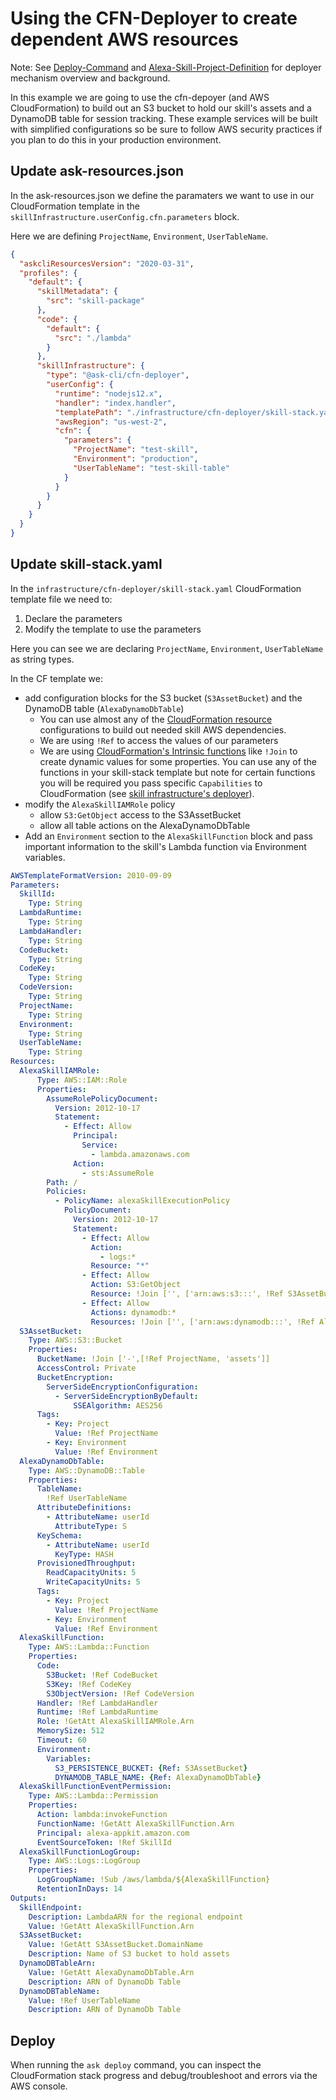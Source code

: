 # Using the CFN-Deployer to create dependent AWS resources

Note: See [Deploy-Command](./Deploy-Command.md) and [Alexa-Skill-Project-Definition](./Alexa-Skill-Project-Definition.md) for deployer mechanism overview and background.

In this example we are going to use the cfn-depoyer (and AWS CloudFormation) to build out an S3 bucket to hold our skill's assets and a DynamoDB table for session tracking. These example services will be built with simplified configurations so be sure to follow AWS security practices if you plan to do this in your production environment.

## Update ask-resources.json

In the ask-resources.json we define the paramaters we want to use in our CloudFormation template in the `skillInfrastructure.userConfig.cfn.parameters` block.

Here we are defining `ProjectName`, `Environment`, `UserTableName`.

```json
{
  "askcliResourcesVersion": "2020-03-31",
  "profiles": {
    "default": {
      "skillMetadata": {
        "src": "skill-package"
      },
      "code": {
        "default": {
          "src": "./lambda"
        }
      },
      "skillInfrastructure": {
        "type": "@ask-cli/cfn-deployer",
        "userConfig": {
          "runtime": "nodejs12.x",
          "handler": "index.handler",
          "templatePath": "./infrastructure/cfn-deployer/skill-stack.yaml",
          "awsRegion": "us-west-2",
          "cfn": {
            "parameters": {
              "ProjectName": "test-skill",
              "Environment": "production",
              "UserTableName": "test-skill-table"
            }
          }
        }
      }
    }
  }
}
```

## Update skill-stack.yaml

In the `infrastructure/cfn-deployer/skill-stack.yaml` CloudFormation template file we need to:

1. Declare the parameters
2. Modify the template to use the parameters

Here you can see we are declaring `ProjectName`, `Environment`, `UserTableName` as string types.

In the CF template we:

- add configuration blocks for the S3 bucket (`S3AssetBucket`) and the DynamoDB table (`AlexaDynamoDbTable`)
  - You can use almost any of the [CloudFormation resource](https://docs.aws.amazon.com/AWSCloudFormation/latest/UserGuide/aws-template-resource-type-ref.html) configurations to build out needed skill AWS dependencies.
  - We are using `!Ref` to access the values of our parameters
  - We are using [CloudFormation's Intrinsic functions](https://docs.aws.amazon.com/AWSCloudFormation/latest/UserGuide/intrinsic-function-reference-join.html) like `!Join` to create dynamic values for some properties. You can use any of the functions in your skill-stack template but note for certain functions you will be required you pass specific `Capabilities` to CloudFormation (see [skill infrastructure's deployer](./Deploy-Command.md#Deployer)).
- modify the `AlexaSkillIAMRole` policy
  - allow `S3:GetObject` access to the S3AssetBucket
  - allow all table actions on the AlexaDynamoDbTable
- Add an `Environment` section to the `AlexaSkillFunction` block and pass important information to the skill's Lambda function via Environment variables.

```yaml
AWSTemplateFormatVersion: 2010-09-09
Parameters:
  SkillId:
    Type: String
  LambdaRuntime:
    Type: String
  LambdaHandler:
    Type: String
  CodeBucket:
    Type: String
  CodeKey:
    Type: String
  CodeVersion:
    Type: String
  ProjectName:
    Type: String
  Environment:
    Type: String
  UserTableName:
    Type: String
Resources:
  AlexaSkillIAMRole:
      Type: AWS::IAM::Role
      Properties:
        AssumeRolePolicyDocument:
          Version: 2012-10-17
          Statement:
            - Effect: Allow
              Principal:
                Service:
                  - lambda.amazonaws.com
              Action:
                - sts:AssumeRole
        Path: /
        Policies:
          - PolicyName: alexaSkillExecutionPolicy
            PolicyDocument:
              Version: 2012-10-17
              Statement:
                - Effect: Allow
                  Action:
                    - logs:*
                  Resource: "*"
                - Effect: Allow
                  Action: S3:GetObject
                  Resource: !Join ['', ['arn:aws:s3:::', !Ref S3AssetBucket]]
                - Effect: Allow
                  Actions: dynamodb:*
                  Resources: !Join ['', ['arn:aws:dynamodb:::', !Ref AlexaDynamoDbTable]]
  S3AssetBucket:
    Type: AWS::S3::Bucket
    Properties:
      BucketName: !Join ['-',[!Ref ProjectName, 'assets']]
      AccessControl: Private
      BucketEncryption:
        ServerSideEncryptionConfiguration:
          - ServerSideEncryptionByDefault:
              SSEAlgorithm: AES256
      Tags:
        - Key: Project
          Value: !Ref ProjectName
        - Key: Environment
          Value: !Ref Environment
  AlexaDynamoDbTable:
    Type: AWS::DynamoDB::Table
    Properties:
      TableName:
        !Ref UserTableName
      AttributeDefinitions:
        - AttributeName: userId
          AttributeType: S
      KeySchema:
        - AttributeName: userId
          KeyType: HASH
      ProvisionedThroughput:
        ReadCapacityUnits: 5
        WriteCapacityUnits: 5
      Tags:
        - Key: Project
          Value: !Ref ProjectName
        - Key: Environment
          Value: !Ref Environment
  AlexaSkillFunction:
    Type: AWS::Lambda::Function
    Properties:
      Code:
        S3Bucket: !Ref CodeBucket
        S3Key: !Ref CodeKey
        S3ObjectVersion: !Ref CodeVersion
      Handler: !Ref LambdaHandler
      Runtime: !Ref LambdaRuntime
      Role: !GetAtt AlexaSkillIAMRole.Arn
      MemorySize: 512
      Timeout: 60
      Environment:
        Variables:
          S3_PERSISTENCE_BUCKET: {Ref: S3AssetBucket}
          DYNAMODB_TABLE_NAME: {Ref: AlexaDynamoDbTable}
  AlexaSkillFunctionEventPermission:
    Type: AWS::Lambda::Permission
    Properties:
      Action: lambda:invokeFunction
      FunctionName: !GetAtt AlexaSkillFunction.Arn
      Principal: alexa-appkit.amazon.com
      EventSourceToken: !Ref SkillId
  AlexaSkillFunctionLogGroup:
    Type: AWS::Logs::LogGroup
    Properties:
      LogGroupName: !Sub /aws/lambda/${AlexaSkillFunction}
      RetentionInDays: 14
Outputs:
  SkillEndpoint:
    Description: LambdaARN for the regional endpoint
    Value: !GetAtt AlexaSkillFunction.Arn
  S3AssetBucket:
    Value: !GetAtt S3AssetBucket.DomainName
    Description: Name of S3 bucket to hold assets
  DynamoDBTableArn:
    Value: !GetAtt AlexaDynamoDbTable.Arn
    Description: ARN of DynamoDb Table
  DynamoDBTableName:
    Value: !Ref UserTableName
    Description: ARN of DynamoDb Table
```

## Deploy

When running the `ask deploy` command, you can inspect the CloudFormation stack progress and debug/troubleshoot and errors via the AWS console.
